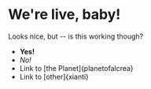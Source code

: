 # We're live, baby!

Looks nice, but -- is this working though?

- **Yes!**
- *No!*
- Link to [the Planet]{planetofalcrea}
- Link to [other]{xianti}
